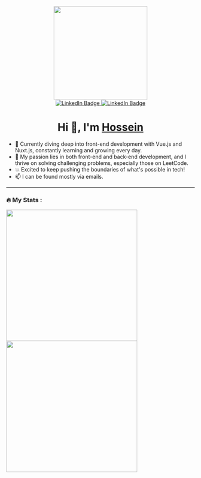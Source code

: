 

<div id="header" align="center">
 
  <img src="https://media.giphy.com/media/R03zWv5p1oNSQd91EP/giphy.gif?cid=ecf05e47715hybw8pucqrdz9bqmgpgzxsmyv6k017ejq00w9&ep=v1_gifs_search&rid=giphy.gif&ct=g" width="250"/>
  <div id="badges">
  <a href="https://www.linkedin.com/in/hrakbari/">
    <img src="https://img.shields.io/badge/LinkedIn-blue?style=for-the-badge&logo=linkedin&logoColor=white" alt="LinkedIn Badge"/>
  </a>
  <a href="https://stackoverflow.com/users/7092547/hosseinreza">
    <img src="https://img.shields.io/badge/StackOverflow-orange?style=for-the-badge&logo=stackoverflow&logoColor=white" alt="LinkedIn Badge"/>
  </a>
</div>
</div>


<h1 align="center">Hi 👋, I'm <a href="https://www.linkedin.com/in/hrakbari/" target="blank">
Hossein</a></h1>


- 🔭 Currently diving deep into front-end development with Vue.js and Nuxt.js, constantly learning and growing every day.
- 💪 My passion lies in both front-end and back-end development, and I thrive on solving challenging problems, especially those on LeetCode.
- 💥 Excited to keep pushing the boundaries of what's possible in tech!
- 📫 I can be found mostly via emails.

---

### :fire: My Stats :
  <img  align="left"  src="https://github-readme-stats.vercel.app/api?username=Hossein-Ak&theme=dark&show_icons=true&count_private=true" width="350"/>
  <img src="https://github-readme-streak-stats.herokuapp.com/?user=Hossein-Ak" width="350" /> 











